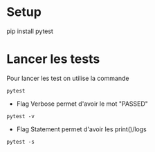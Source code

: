 # Setup

pip install pytest

# Lancer les tests
Pour lancer les test on utilise la commande 
```
pytest
```
- Flag Verbose permet d'avoir le mot "PASSED"
```
pytest -v
```
- Flag Statement permet d'avoir les print()/logs 
```
pytest -s
```
